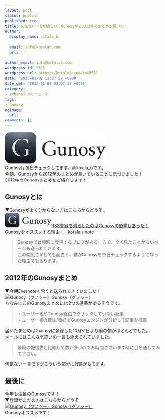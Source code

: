 ```yaml
---
layout: post
status: publish
published: true
title: 何気ない一言が嬉しい！Gunosyから2012年のまとめが届いた！
author:
  display_name: kotala_b

  email: info@kotalab.com
  url: ''

author_email: info@kotalab.com
wordpress_id: 5581
wordpress_url: https://kotalab.com/?p=5581
date: '2013-01-09 11:07:57 +0900'
date_gmt: '2013-01-09 02:07:57 +0900'
category:
- iPhoneアプリニュース
tags:
- Gunosy
ogImage:
  url:
comments: []
---
```

<p><a href="/wp-content/uploads/gunosy_20121109.png" target="_blank"><img src="/wp-content/uploads/gunosy_20121109.png" alt="gunosy_20121109" width="326" height="100" class="alignnone size-full wp-image-4050" /></a><br />
Gunosyは毎日チェックしてます。@kotala_bです。<br />
今朝、Gunosyから2012年のまとめが届いていることに気づきました！<br />
2012年のGunosyまとめをご紹介します！<br />
</p>
<!--more-->
<h2>Gunosyとは</h2>
<p>▼Gunosyがよく分からない方はこちらからどうぞ。<br />
<a href="/recommend-gunosy" target="_blank"><img class="alignleft" src="/wp-content/uploads/gunosy_20121109.png" alt="RSS登録を減らしたのはGunosyの影響もあった！Gunosyをオススメする理由！ | kotala's note" width="150" /></a><a href="/recommend-gunosy" target="_blank">RSS登録を減らしたのはGunosyの影響もあった！Gunosyをオススメする理由！ | kotala's note</a><br style="clear:both" /></p>
<blockquote><p>Gunosyでは頻繁に登場するブログがある一方で、全く見たことがないページも送られてきます。<br />
この幅広さがとても面白く、僕がGunosyを毎日チェックするようになった理由でもあります。</p></blockquote>
<h2>2012年のGunosyまとめ</h2>
<p>▼今朝Evernoteを開くと送られてきていました！<br />
<span class="removed_link" title="gunosy.com/2012/kotala_b"><img class="alignleft" src="https://capture.heartrails.com/150x130?http://gunosy.com/2012/kotala_b" alt="Gunosy（グノシー）" width="150" height="130" /></span><span class="removed_link" title="gunosy.com/2012/kotala_b">Gunosy（グノシー）</span><a href="https://b.hatena.ne.jp/entry/http://gunosy.com/2012/kotala_b" target="_blank"><img border="0" src="https://b.hatena.ne.jp/entry/image/http://gunosy.com/2012/kotala_b" alt="" /></a><br style="clear:both" />ちなみにこのGunosyまとめには2つの基準があるそうです。</p>
<blockquote><p>・ユーザー様がGunosy経由でクリックしていない記事<br />
・ユーザー様の趣味/嗜好をGunosyエンジンが分析して記事を推薦</p></blockquote>
<p>届いたまとめはGunosyに登録した10月31日より前の物がほとんどでした。<br />
メールにはこんな気遣いの一言も添えられていました。</p>
<blockquote><p>普段の配信数と比較して数が多いのでお時間ございます時に目を通してみて下さい。</p></blockquote>
<p>何気ない一言ですがこういう部分に好感がもてます。</p>
<h2>最後に</h2>
<p>今年も注目のGunosyです！<br />
▼登録がまだの方はこちらからどうぞ<br />
<a href="http://gunosy.com/" target="_blank"><img class="alignleft" src="https://capture.heartrails.com/150x130?http://gunosy.com/" alt="Gunosy（グノシー）" width="150" height="130" /></a><a href="http://gunosy.com/" target="_blank">Gunosy（グノシー）</a><a href="https://b.hatena.ne.jp/entry/http://gunosy.com/" target="_blank"><img border="0" src="https://b.hatena.ne.jp/entry/image/http://gunosy.com/" alt="" /></a><br style="clear:both" />Gunosyオススメです！</p>
